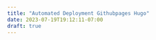 ```yaml
---
title: "Automated Deployment Githubpages Hugo"
date: 2023-07-19T19:12:11-07:00
draft: true
---
```


